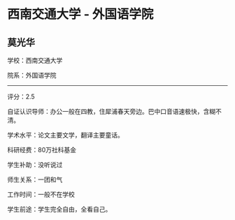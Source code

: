 # 西南交通大学 - 外国语学院

## 莫光华

学校：西南交通大学

院系：外国语学院

* * *

评分：2.5

自证认识导师：办公一般在四教，住犀浦春天旁边。巴中口音语速极快，含糊不清。

学术水平：论文主要文学，翻译主要童话。

科研经费：80万社科基金

学生补助：没听说过

师生关系：一团和气

工作时间：一般不在学校

学生前途：学生完全自由，全看自己。